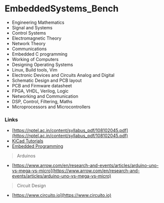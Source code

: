 # EmbeddedSystems_Bench


- Engineering Mathematics
- Signal and Systems
- Control Systems
- Electromagnetic Theory
- Network Theory
- Communications
- Embedded C programming
- Working of Computers
- Designing Operating Systems
- Linux, Build tools, Vim
- Electronic Devices and Circuits Analog and Digital
- Schematic Design and PCB layout
- PCB and Firmware datasheet
- FPGA, VHDL, Verilog, Logic
- Networking and Communication
- DSP, Control, Filtering, Maths
- Microprocessors and Microcontrollers




### Links

- [https://nptel.ac.in/content/syllabus_pdf/108102045.pdf](https://nptel.ac.in/content/syllabus_pdf/108102045.pdf)
- [KiCad Tutorials](https://youtube.com/playlist?list=PLOqygfz5v1hZGGmDPdZqRpuc_dz5cNL1M)
- [Embedded Programming](https://youtube.com/playlist?list=PLOqygfz5v1ha5RXpvZds-99ODaeFPUQ-y)

> Arduinos
- [https://www.arrow.com/en/research-and-events/articles/arduino-uno-vs-mega-vs-micro](https://www.arrow.com/en/research-and-events/articles/arduino-uno-vs-mega-vs-micro)

> Circuit Design
- [https://www.circuito.io](https://www.circuito.io)
